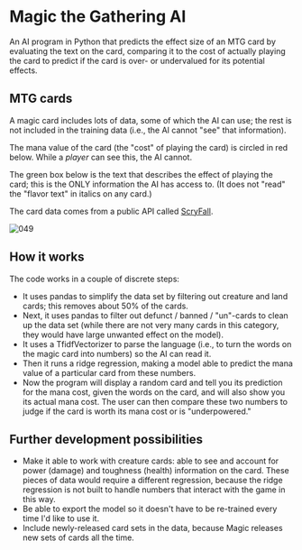 
# Magic the Gathering AI
An AI program in Python that predicts the effect size of an MTG card by evaluating the text on the card, comparing it to the cost of actually playing the card to predict if the card is over- or undervalued for its potential effects.

## MTG cards
A magic card includes lots of data, some of which the AI can use; the rest is not included in the training data (i.e., the AI cannot "see" that information).

The mana value of the card (the "cost" of playing the card) is circled in red below. While a *player* can see this, the AI cannot. 

The green box below is the text that describes the effect of playing the card; this is the ONLY information the AI has access to. (It does not "read" the "flavor text" in italics on any card.)

The card data comes from a public API called [ScryFall](https://scryfall.com).

![049](https://github.com/BlaiseBaptist/MTG-AI/assets/40903991/78ea7ed4-84e2-419c-9273-3ade33d8bf79)

## How it works
The code works in a couple of discrete steps:
 - It uses pandas to simplify the data set by filtering out creature and land cards; this removes about 50% of the cards.
 - Next, it uses pandas to filter out defunct / banned / "un"-cards to clean up the data set (while there are not very many cards in this category, they would have large unwanted effect on the model).
 - It uses a TfidfVectorizer to parse the language (i.e., to turn the words on the magic card into numbers) so the AI can read it.
 - Then it runs a ridge regression, making a model able to predict the mana value of a particular card from these numbers. 
 - Now the program will display a random card and tell you its prediction for the mana cost, given the words on the card, and will also show you its actual mana cost. The user can then compare these two numbers to judge if the card is worth its mana cost or is "underpowered."
 
 ## Further development possibilities 
 
 - Make it able to work with creature cards: able to see and account for power (damage) and toughness (health) information on the card. These pieces of data would require a different regression, because the ridge regression is not built to handle numbers that interact with the game in this way. 
 - Be able to export the model so it doesn't have to be re-trained every time I'd like to use it.
 - Include newly-released card sets in the data, because Magic releases new sets of cards all the time. 

